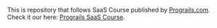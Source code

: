 This is repository that follows SaaS Course published by [Prograils.com](https://prograils.com). Check it our here: [Prograils SaaS Course](https://prograils.com/saas-course).
